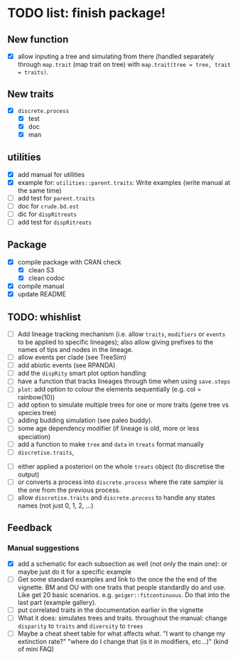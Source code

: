 # TODO list: finish package!

## New function
 - [x] allow inputing a tree and simulating from there (handled separately through `map.trait` (map trait on tree) with `map.trait(tree = tree, trait = traits)`.

## New traits
 - [x] `discrete.process`
    - [x] test
    - [x] doc
    - [x] man

## utilities

 - [x] add manual for utilities
 - [x] example for: `utilities::parent.traits`: Write examples (write manual at the same time)
 - [ ] add test for `parent.traits`
 - [ ] doc for `crude.bd.est`
 - [ ] dic for `dispRitreats`
 - [ ] add test for `dispRitreats`

## Package

 - [x] compile package with CRAN check
    - [x] clean S3
    - [x] clean codoc
 - [x] compile manual
 - [x] update README

## TODO: whishlist
 - [ ] Add lineage tracking mechanism (i.e. allow `traits`, `modifiers` or `events` to be applied to specific lineages); also allow giving prefixes to the names of tips and nodes in the lineage.
 - [ ] allow events per clade (see TreeSim)
 - [ ] add abiotic events (see RPANDA)
 - [ ] add the `dispRity` smart plot option handling
 - [ ] have a function that tracks lineages through time when using `save.steps`
 - [ ] `plot`: add option to colour the elements sequentially (e.g. col = rainbow(10))
 - [ ] add option to simulate multiple trees for one or more traits (gene tree vs species tree)
 - [ ] adding budding simulation (see paleo buddy).
 - [ ] some age dependency modifier (if lineage is old, more or less speciation)
 - [ ] add a function to make `tree` and `data` in `treats` format manually
 - [ ] `discretise.traits`,
  * [ ] either applied a posteriori on the whole `treats` object (to discretise the output)
  * [ ] or converts a process into `discrete.process` where the rate sampler is the one from the previous process.
  * [ ] allow `discretise.traits` and `discrete.process` to handle any states names (not just 0, 1, 2, ...)

## Feedback

### Manual suggestions
 - [x] add a schematic for each subsection as well (not only the main one): or maybe just do it for a specific example
 - [ ] Get some standard examples and link to the once the the end of the vignette. BM and OU with one traits that people standardly do and use. Like get 20 basic scenarios. e.g. `geiger::fitcontinuous`. Do that into the last part (example gallery).
 - [ ] put correlated traits in the documentation earlier in the vignette
 - [ ] What it does: simulates trees and traits. throughout the manual: change `disparity` to `traits` and `diversity` to `trees` 
 - [ ] Maybe a cheat sheet table for what affects what. "I want to change my extinction rate?" "where do I change that (is it in modifiers, etc...)" (kind of mini FAQ)